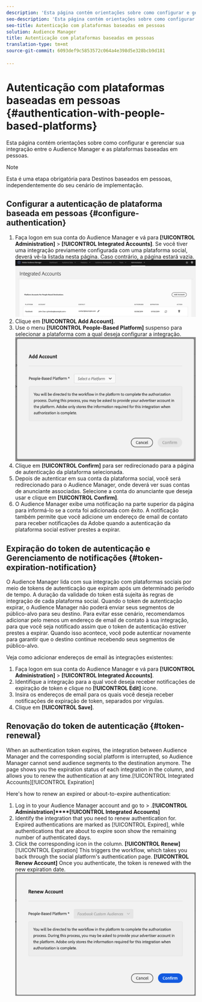 ```yaml
---
description: 'Esta página contém orientações sobre como configurar e gerenciar a integração entre o Audience Manager e as plataformas baseadas em pessoas. '
seo-description: 'Esta página contém orientações sobre como configurar e gerenciar a integração entre o Audience Manager e as plataformas baseadas em pessoas. '
seo-title: Autenticação com plataformas baseadas em pessoas
solution: Audience Manager
title: Autenticação com plataformas baseadas em pessoas
translation-type: tm+mt
source-git-commit: 6093def9c5853572c064a4e398d5e328bcb9d181

---
```



# Autenticação com plataformas baseadas em pessoas {#authentication-with-people-based-platforms}

Esta página contém orientações sobre como configurar e gerenciar sua integração entre o Audience Manager e as plataformas baseadas em pessoas.

>[!NOTE]
>Esta é uma etapa obrigatória para Destinos baseados em pessoas, independentemente do seu cenário de implementação.

## Configurar a autenticação de plataforma baseada em pessoas {#configure-authentication}

1. Faça logon em sua conta do Audience Manager e vá para **[!UICONTROL Administration]** &gt; **[!UICONTROL Integrated Accounts]**. Se você tiver uma integração previamente configurada com uma plataforma social, deverá vê-la listada nesta página. Caso contrário, a página estará vazia.
   ![integração baseada em pessoas](assets/pbd-config.png)
1. Clique em **[!UICONTROL Add Account]**.
1. Use o menu **[!UICONTROL People-Based Platform]** suspenso para selecionar a plataforma com a qual deseja configurar a integração.
   ![plataforma baseada em pessoas](assets/pbd-add.png)
1. Clique em **[!UICONTROL Confirm]** para ser redirecionado para a página de autenticação da plataforma selecionada.
1. Depois de autenticar em sua conta da plataforma social, você será redirecionado para o Audience Manager, onde deverá ver suas contas de anunciante associadas. Selecione a conta do anunciante que deseja usar e clique em **[!UICONTROL Confirm]**.
1. O Audience Manager exibe uma notificação na parte superior da página para informá-lo se a conta foi adicionada com êxito. A notificação também permite que você adicione um endereço de email de contato para receber notificações da Adobe quando a autenticação da plataforma social estiver prestes a expirar.

## Expiração do token de autenticação e Gerenciamento de notificações {#token-expiration-notification}

O Audience Manager lida com sua integração com plataformas sociais por meio de tokens de autenticação que expiram após um determinado período de tempo. A duração da validade do token está sujeita às regras de integração de cada plataforma social. Quando o token de autenticação expirar, o Audience Manager não poderá enviar seus segmentos de público-alvo para seu destino. Para evitar esse cenário, recomendamos adicionar pelo menos um endereço de email de contato à sua integração, para que você seja notificado assim que o token de autenticação estiver prestes a expirar. Quando isso acontece, você pode autenticar novamente para garantir que o destino continue recebendo seus segmentos de público-alvo.

Veja como adicionar endereços de email às integrações existentes:

1. Faça logon em sua conta do Audience Manager e vá para **[!UICONTROL Administration]** &gt; **[!UICONTROL Integrated Accounts]**.
1. Identifique a integração para a qual você deseja receber notificações de expiração de token e clique no **[!UICONTROL Edit]** ícone.
1. Insira os endereços de email para os quais você deseja receber notificações de expiração de token, separados por vírgulas.
1. Clique em **[!UICONTROL Save]**.

## Renovação do token de autenticação {#token-renewal}

When an authentication token expires, the integration between Audience Manager and the corresponding social platform is interrupted, so Audience Manager cannot send audience segments to the destination anymore. The  page shows you the expiration status of each integration in the  column, and allows you to renew the authentication at any time.[!UICONTROL Integrated Accounts][!UICONTROL Expiration]

Here's how to renew an expired or about-to-expire authentication:
1. Log in to your Audience Manager account and go to  &gt; .**[!UICONTROL Administration]****[!UICONTROL Integrated Accounts]**
1. Identify the integration that you need to renew authentication for. Expired authentications are marked as [!UICONTROL Expired], while authentications that are about to expire soon show the remaining number of authenticated days.
1. Click the corresponding  icon in the  column. **[!UICONTROL Renew]**[!UICONTROL Expiration] This triggers the  workflow, which takes you back through the social platform's authentication page. **[!UICONTROL Renew Account]** Once you authenticate, the token is renewed with the new expiration date.
   ![pbd-renew](assets/pbd-renew.png)

